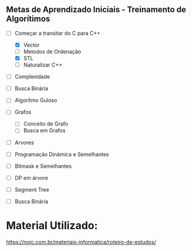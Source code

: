 ## Metas de Aprendizado Iniciais - Treinamento de Algorítimos

 - [ ] Começar a transitar do C para C++
   - [X] Vector
   - [ ] Metodos de Ordenação
   - [X] STL
   - [ ] Naturalizar C++
         
 - [ ] Complexidade
 - [ ] Busca Binária
 - [ ] Algorítmo Guloso
 - [ ] Grafos
    - [ ] Conceito de Grafo
    - [ ] Busca em Grafos
 - [ ] Arvores
 - [ ] Programação Dinâmica e Semelhantes
 - [ ] Bitmask e Semelhantes
 - [ ]  DP em árvore
 - [ ]  Segment Tree
 - [ ]  Busca Binária



# Material Utilizado: 
  https://noic.com.br/materiais-informatica/roteiro-de-estudos/
  
